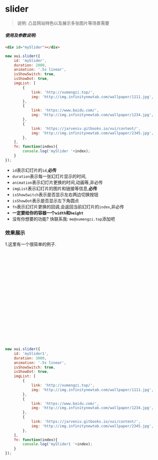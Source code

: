 <link rel="stylesheet" type="text/css" href="../assets/xui.css">
<script type="text/javascript" src="../assets/xui.js"></script>

# slider

>说明: 凸显网站特色以及展示多张图片等场景需要

##### 使用及参数说明:
```html
<div id="mySlider"></div>
```
```js
new xui.slider({
	id: 'mySlider',
	duration: 2000,
	animation: '.5s linear',
	isShowSwitch: true,
	isShowDot: true,
	imgList: [
		{
			link: 'http://xumengzi.top/',
			img: 'http://img.infinitynewtab.com/wallpaper/1111.jpg',
		},
		{
			link: 'https://www.baidu.com/',
			img: 'http://img.infinitynewtab.com/wallpaper/1234.jpg',
		},
		{
			link: 'https://jarveniv.gitbooks.io/xui/content/',
			img: 'http://img.infinitynewtab.com/wallpaper/2345.jpg',
		},
	],
	fn: function(index){
		console.log('mySlider '+index);
	}
});
```
* `id`表示幻灯片的`id`,**必传**
* `duration`表示每一张幻灯片显示的时间,
* `animation`表示幻灯片更换的时间,动画等,非必传
* `imgList`表示幻灯片的图片和链接等信息,**必传**
* `isShowSwitch`表示是否显示左右两边切换按钮
* `isShowDot`表示是否显示左下角圆点
* `fn`表示幻灯片更换的回调,会返回当前幻灯片的`index`,非必传
* **一定要给你的容器一个`width`和`height`**
* 没有你想要的功能? 快联系我: `me@xumengzi.top`添加吧

### 效果展示

1.这里有一个很简单的例子.
<style type="text/css">
	#mySlider,#mySlider1{
	    width: 770px;
		height: 300px;
	}
</style>

<div id="mySlider1"></div>

<script type="text/javascript">
new xui.slider({
	id: 'mySlider1',
	duration: 3000,
	animation: '.5s linear',
	isShowSwitch: true,
	isShowDot: true,
	imgList: [
		{
			link: 'http://xumengzi.top/',
			img: 'http://img.infinitynewtab.com/wallpaper/1111.jpg',
		},
		{
			link: 'https://www.baidu.com/',
			img: 'http://img.infinitynewtab.com/wallpaper/1234.jpg',
		},
		{
			link: 'https://jarveniv.gitbooks.io/xui/content/',
			img: 'http://img.infinitynewtab.com/wallpaper/2345.jpg',
		},
	],
	fn: function(index){
		console.log('mySlider1 '+index);
	}
});
</script>

```js
new xui.slider({
	id: 'mySlider1',
	duration: 3000,
	animation: '.5s linear',
	isShowSwitch: true,
	isShowDot: true,
	imgList: [
		{
			link: 'http://xumengzi.top/',
			img: 'http://img.infinitynewtab.com/wallpaper/1111.jpg',
		},
		{
			link: 'https://www.baidu.com/',
			img: 'http://img.infinitynewtab.com/wallpaper/1234.jpg',
		},
		{
			link: 'https://jarveniv.gitbooks.io/xui/content/',
			img: 'http://img.infinitynewtab.com/wallpaper/2345.jpg',
		},
	],
	fn: function(index){
		console.log('mySlider1 '+index);
	}
});
```